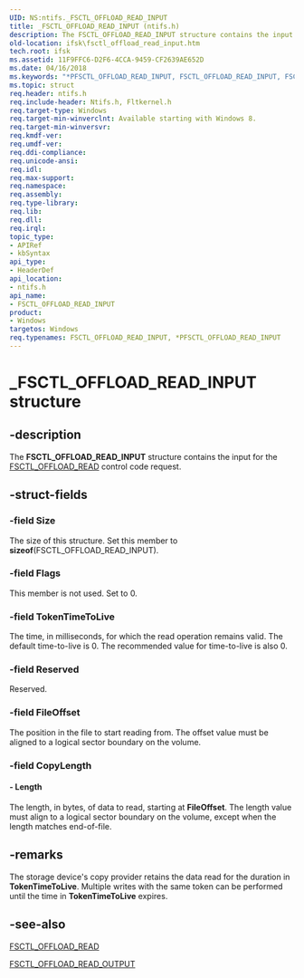 ```yaml
---
UID: NS:ntifs._FSCTL_OFFLOAD_READ_INPUT
title: _FSCTL_OFFLOAD_READ_INPUT (ntifs.h)
description: The FSCTL_OFFLOAD_READ_INPUT structure contains the input for the FSCTL_OFFLOAD_READ control code request.
old-location: ifsk\fsctl_offload_read_input.htm
tech.root: ifsk
ms.assetid: 11F9FFC6-D2F6-4CCA-9459-CF2639AE652D
ms.date: 04/16/2018
ms.keywords: "*PFSCTL_OFFLOAD_READ_INPUT, FSCTL_OFFLOAD_READ_INPUT, FSCTL_OFFLOAD_READ_INPUT structure [Installable File System Drivers], PFSCTL_OFFLOAD_READ_INPUT, PFSCTL_OFFLOAD_READ_INPUT structure pointer [Installable File System Drivers], _FSCTL_OFFLOAD_READ_INPUT, ifsk.fsctl_offload_read_input, ntifs/FSCTL_OFFLOAD_READ_INPUT, ntifs/PFSCTL_OFFLOAD_READ_INPUT"
ms.topic: struct
req.header: ntifs.h
req.include-header: Ntifs.h, Fltkernel.h
req.target-type: Windows
req.target-min-winverclnt: Available starting with Windows 8.
req.target-min-winversvr: 
req.kmdf-ver: 
req.umdf-ver: 
req.ddi-compliance: 
req.unicode-ansi: 
req.idl: 
req.max-support: 
req.namespace: 
req.assembly: 
req.type-library: 
req.lib: 
req.dll: 
req.irql: 
topic_type:
- APIRef
- kbSyntax
api_type:
- HeaderDef
api_location:
- ntifs.h
api_name:
- FSCTL_OFFLOAD_READ_INPUT
product:
- Windows
targetos: Windows
req.typenames: FSCTL_OFFLOAD_READ_INPUT, *PFSCTL_OFFLOAD_READ_INPUT
---
```


# _FSCTL_OFFLOAD_READ_INPUT structure


## -description


The <b>FSCTL_OFFLOAD_READ_INPUT</b> structure contains the input for the <a href="https://docs.microsoft.com/windows-hardware/drivers/ifs/fsctl-offload-read">FSCTL_OFFLOAD_READ</a> control code request.


## -struct-fields




### -field Size

The size of this structure. Set this member to <b>sizeof</b>(FSCTL_OFFLOAD_READ_INPUT).


### -field Flags

 This member is not used. Set to 0.


### -field TokenTimeToLive

The time, in milliseconds, for which the read operation remains valid. The default time-to-live is 0. The recommended value for time-to-live is also 0.


### -field Reserved

 Reserved.


### -field FileOffset

 The position in the file to start reading from. The offset value must be aligned to a logical sector boundary on the volume.


### -field CopyLength

 




#### - Length

 The length, in bytes, of data to read, starting at <b>FileOffset</b>. The length  value must align to a logical sector boundary on the volume, except when the length matches end-of-file.


## -remarks



The  storage device's copy provider retains the data read for the duration in <b>TokenTimeToLive</b>. Multiple writes with the same token can be performed until the time in <b>TokenTimeToLive</b> expires.




## -see-also




<a href="https://docs.microsoft.com/windows-hardware/drivers/ifs/fsctl-offload-read">FSCTL_OFFLOAD_READ</a>



<a href="https://docs.microsoft.com/windows-hardware/drivers/ddi/content/ntifs/ns-ntifs-_fsctl_offload_read_output">FSCTL_OFFLOAD_READ_OUTPUT</a>
 

 

